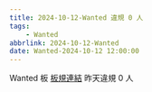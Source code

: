```yaml
---
title: 2024-10-12-Wanted 違規 0 人
tags:
    - Wanted
abbrlink: 2024-10-12-Wanted
date: Wanted-2024-10-12 12:00:00
---
```

Wanted 板 [板規連結](https://www.ptt.cc/bbs/Wanted/M.1608829773.A.D3B.html)
昨天違規 0 人
